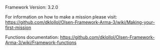 Framework Version: 3.2.0

For information on how to make a mission please visit:
https://github.com/dklollol/Olsen-Framework-Arma-3/wiki/Making-your-first-mission

Functions documentation:
https://github.com/dklollol/Olsen-Framework-Arma-3/wiki/Framework-functions
